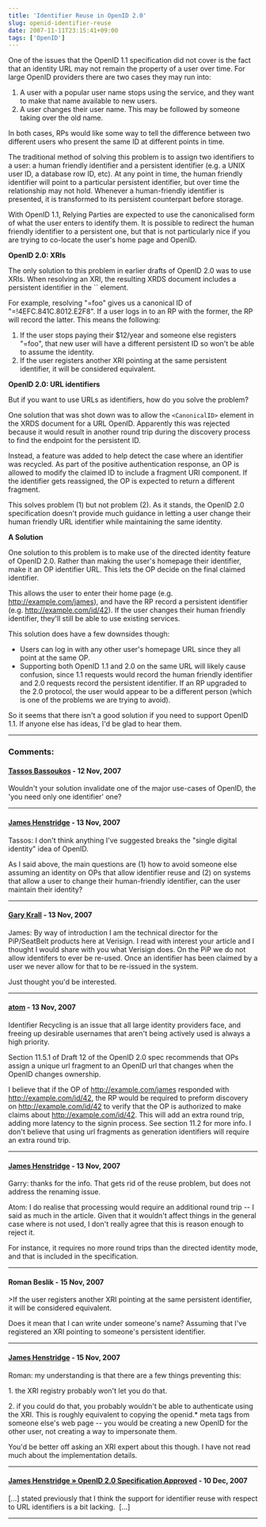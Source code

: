 ```yaml
---
title: 'Identifier Reuse in OpenID 2.0'
slug: openid-identifier-reuse
date: 2007-11-11T23:15:41+09:00
tags: ['OpenID']
---
```


One of the issues that the OpenID 1.1 specification did not cover is the
fact that an identity URL may not remain the property of a user over
time. For large OpenID providers there are two cases they may run into:

1.  A user with a popular user name stops using the service, and they
    want to make that name available to new users.
2.  A user changes their user name. This may be followed by someone
    taking over the old name.

In both cases, RPs would like some way to tell the difference between
two different users who present the same ID at different points in time.

The traditional method of solving this problem is to assign two
identifiers to a user: a human friendly identifier and a persistent
identifier (e.g. a UNIX user ID, a database row ID, etc). At any point
in time, the human friendly identifier will point to a particular
persistent identifier, but over time the relationship may not hold.
Whenever a human-friendly identifier is presented, it is transformed to
its persistent counterpart before storage.

With OpenID 1.1, Relying Parties are expected to use the canonicalised
form of what the user enters to identify them. It is possible to
redirect the human friendly identifier to a persistent one, but that is
not particularly nice if you are trying to co-locate the user\'s home
page and OpenID.

**OpenID 2.0: XRIs**

The only solution to this problem in earlier drafts of OpenID 2.0 was to
use XRIs. When resolving an XRI, the resulting XRDS document includes a
persistent identifier in the `` element.

For example, resolving \"=foo\" gives us a canonical ID of
\"=!4EFC.841C.8012.E2F8\". If a user logs in to an RP with the former,
the RP will record the latter. This means the following:

1.  If the user stops paying their \$12/year and someone else registers
    \"=foo\", that new user will have a different persistent ID so
    won\'t be able to assume the identity.
2.  If the user registers another XRI pointing at the same persistent
    identifier, it will be considered equivalent.

**OpenID 2.0: URL identifiers**

But if you want to use URLs as identifiers, how do you solve the
problem?

One solution that was shot down was to allow the `<CanonicalID>` element
in the XRDS document for a URL OpenID. Apparently this was rejected
because it would result in another round trip during the discovery
process to find the endpoint for the persistent ID.

Instead, a feature was added to help detect the case where an identifier
was recycled. As part of the positive authentication response, an OP is
allowed to modify the claimed ID to include a fragment URI component. If
the identifier gets reassigned, the OP is expected to return a different
fragment.

This solves problem (1) but not problem (2). As it stands, the OpenID
2.0 specification doesn\'t provide much guidance in letting a user
change their human friendly URL identifier while maintaining the same
identity.

**A Solution**

One solution to this problem is to make use of the directed identity
feature of OpenID 2.0. Rather than making the user\'s homepage their
identifier, make it an OP identifier URL. This lets the OP decide on the
final claimed identifier.

This allows the user to enter their home page (e.g.
http://example.com/james), and have the RP record a persistent
identifier (e.g. http://example.com/id/42). If the user changes their
human friendly identifier, they\'ll still be able to use existing
services.

This solution does have a few downsides though:

-   Users can log in with any other user\'s homepage URL since they all
    point at the same OP.
-   Supporting both OpenID 1.1 and 2.0 on the same URL will likely cause
    confusion, since 1.1 requests would record the human friendly
    identifier and 2.0 requests record the persistent identifier. If an
    RP upgraded to the 2.0 protocol, the user would appear to be a
    different person (which is one of the problems we are trying to
    avoid).

So it seems that there isn\'t a good solution if you need to support
OpenID 1.1. If anyone else has ideas, I\'d be glad to hear them.

---
### Comments:
#### [Tassos Bassoukos](http://tassos.blogentis.net) - <time datetime="2007-11-12 13:55:19">12 Nov, 2007</time>

Wouldn\'t your solution invalidate one of the major use-cases of OpenID,
the \'you need only one identifier\' one?

---
#### [James Henstridge](http://blogs.gnome.org/jamesh/) - <time datetime="2007-11-13 06:15:55">13 Nov, 2007</time>

Tassos: I don\'t think anything I\'ve suggested breaks the \"single
digital identity\" idea of OpenID.

As I said above, the main questions are (1) how to avoid someone else
assuming an identity on OPs that allow identifier reuse and (2) on
systems that allow a user to change their human-friendly identifier, can
the user maintain their identity?

---
#### [Gary Krall](http://pip.verisignlabs.com) - <time datetime="2007-11-13 08:17:18">13 Nov, 2007</time>

James: By way of introduction I am the technical director for the
PiP/SeatBelt products here at Verisign. I read with interest your
article and I thought I would share with you what Verisign does. On the
PiP we do not allow identifers to ever be re-used. Once an identifier
has been claimed by a user we never allow for that to be re-issued in
the system.

Just thought you\'d be interested.

---
#### [atom](http://www.allentom.com) - <time datetime="2007-11-13 08:41:39">13 Nov, 2007</time>

Identifier Recycling is an issue that all large identity providers face,
and freeing up desirable usernames that aren\'t being actively used is
always a high priority.

Section 11.5.1 of Draft 12 of the OpenID 2.0 spec recommends that OPs
assign a unique url fragment to an OpenID url that changes when the
OpenID changes ownership.

I believe that if the OP of http://example.com/james responded with
http://example.com/id/42, the RP would be required to preform discovery
on http://example.com/id/42 to verify that the OP is authorized to make
claims about http://example.com/id/42. This will add an extra round
trip, adding more latency to the signin process. See section 11.2 for
more info. I don\'t believe that using url fragments as generation
identifiers will require an extra round trip.

---
#### [James Henstridge](http://blogs.gnome.org/jamesh/) - <time datetime="2007-11-13 21:14:32">13 Nov, 2007</time>

Garry: thanks for the info. That gets rid of the reuse problem, but does
not address the renaming issue.

Atom: I do realise that processing would require an additional round
trip \-- I said as much in the article. Given that it wouldn\'t affect
things in the general case where is not used, I don\'t really agree that
this is reason enough to reject it.

For instance, it requires no more round trips than the directed identity
mode, and that is included in the specification.

---
#### Roman Beslik - <time datetime="2007-11-15 09:45:26">15 Nov, 2007</time>

\>If the user registers another XRI pointing at the same persistent
identifier, it will be considered equivalent.

Does it mean that I can write under someone's name? Assuming that I've
registered an XRI pointing to someone's persistent identifier.

---
#### [James Henstridge](http://blogs.gnome.org/jamesh/) - <time datetime="2007-11-15 09:57:36">15 Nov, 2007</time>

Roman: my understanding is that there are a few things preventing this:

1\. the XRI registry probably won\'t let you do that.

2\. if you could do that, you probably wouldn\'t be able to authenticate
using the XRI. This is roughly equivalent to copying the openid.\* meta
tags from someone else\'s web page \-- you would be creating a new
OpenID for the other user, not creating a way to impersonate them.

You\'d be better off asking an XRI expert about this though. I have not
read much about the implementation details.

---
#### [James Henstridge &raquo; OpenID 2.0 Specification Approved](openid-20-specification-approved.md) - <time datetime="2007-12-10 12:38:57">10 Dec, 2007</time>

\[\...\] stated previously that I think the support for identifier reuse
with respect to URL identifiers is a bit lacking.  \[\...\]

---
